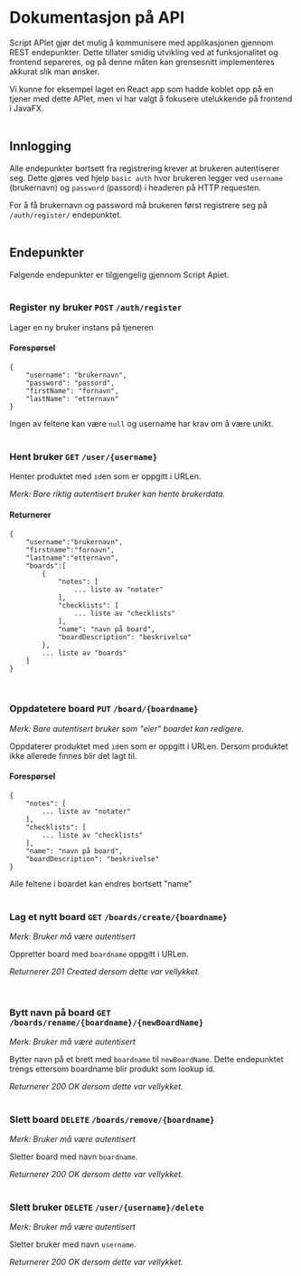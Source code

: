 # Dokumentasjon på API

Script APIet gjør det mulig å kommunisere med applikasjonen gjennom REST endepunkter. Dette tillater smidig utvikling ved at funksjonalitet og frontend separeres, og på denne måten kan grensesnitt implementeres akkurat slik man ønsker.

Vi kunne for eksempel laget en React app som hadde koblet opp på en tjener med dette APIet, men vi har valgt å fokusere utelukkende på frontend i JavaFX.
<br/><br/>

## Innlogging

Alle endepunkter bortsett fra registrering krever at brukeren autentiserer seg. Dette gjøres ved hjelp `basic auth` hvor brukeren legger ved `username` (brukernavn) og `password` (passord) i headeren på HTTP requesten.

For å få brukernavn og password må brukeren først registrere seg på `/auth/register/` endepunktet.
<br/><br/>

## Endepunkter

Følgende endepunkter er tilgjengelig gjennom Script Apiet.
<br/><br/>

### Register ny bruker `POST` `/auth/register`

Lager en ny bruker instans på tjeneren

#### Forespørsel

```
{
    "username": "brukernavn",
    "password": "passord",
    "firstName": "fornavn",
    "lastName": "etternavn"
}
```

Ingen av feltene kan være `null` og username har krav om å være unikt.
</br></br>

### Hent bruker `GET` `/user/{username}`

Henter produktet med `id`en som er oppgitt i URLen.

_Merk: Bare riktig autentisert bruker kan hente brukerdata._

#### Returnerer

```
{
    "username":"brukernavn",
    "firstname":"fornavn",
    "lastname":"etternavn",
    "boards":[
        {
            "notes": [
                ... liste av "notater"
            ],
            "checklists": [
                ... liste av "checklists"
            ],
            "name": "navn på board",
            "boardDescription": "beskrivelse"
        },
        ... liste av "boards"
    ]
}
```

<br/>

### Oppdatetere board `PUT` `/board/{boardname}`

_Merk: Bare autentisert bruker som "eier" boardet kan redigere._

Oppdaterer produktet med `id`en som er oppgitt i URLen. Dersom produktet ikke allerede finnes blir det lagt til.

#### Forespørsel

```
{
    "notes": [
        ... liste av "notater"
    ],
    "checklists": [
        ... liste av "checklists"
    ],
    "name": "navn på board",
    "boardDescription": "beskrivelse"
}
```

Alle feltene i boardet kan endres bortsett "name"
</br></br>

### Lag et nytt board `GET` `/boards/create/{boardname}`

_Merk: Bruker må være autentisert_

Oppretter board med `boardname` oppgitt i URLen.

_Returnerer 201 Created dersom dette var vellykket._

<br/>

### Bytt navn på board `GET` `/boards/rename/{boardname}/{newBoardName}`

_Merk: Bruker må være autentisert_

Bytter navn på et brett med `boardname` til `newBoardName`. Dette endepunktet trengs ettersom boardname blir produkt som lookup id.

_Returnerer 200 OK dersom dette var vellykket._
<br/><br/>

### Slett board `DELETE` `/boards/remove/{boardname}`

_Merk: Bruker må være autentisert_

Sletter board med navn `boardname`.

_Returnerer 200 OK dersom dette var vellykket._
<br/><br/>

### Slett bruker `DELETE` `/user/{username}/delete`

_Merk: Bruker må være autentisert_

Sletter bruker med navn `username`.

_Returnerer 200 OK dersom dette var vellykket._
<br/>
